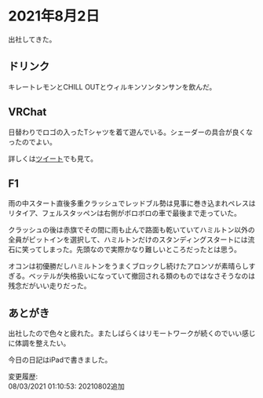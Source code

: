 # 2021年8月2日

出社してきた。

## ドリンク

キレートレモンとCHILL OUTとウィルキンソンタンサンを飲んだ。

## VRChat

日替わりでロゴの入ったTシャツを着て遊んでいる。シェーダーの具合が良くなったのでよい。

詳しくは[ツイート](https://twitter.com/ray45422/status/1422221135739904003)でも見て。

## F1

雨の中スタート直後多重クラッシュでレッドブル勢は見事に巻き込まれペレスはリタイア、フェルスタッペンは右側がボロボロの車で最後まで走っていた。

クラッシュの後は赤旗でその間に雨も止んで路面も乾いていてハミルトン以外の全員がピットインを選択して、ハミルトンだけのスタンディングスタートには流石に笑ってしまった。先頭なので実際かなり難しいところだったとは思う。

オコンは初優勝だしハミルトンをうまくブロックし続けたアロンソが素晴らしすぎる。ベッテルが失格扱いになっていて撤回される類のものではなさそうなのは残念だがいい走りだった。

## あとがき

出社したので色々と疲れた。またしばらくはリモートワークが続くのでいい感じに体調を整えたい。

今日の日記はiPadで書きました。

変更履歴:  
08/03/2021 01:10:53: 20210802追加  
